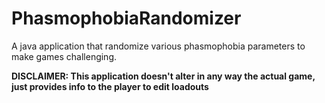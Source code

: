 # PhasmophobiaRandomizer
A java application that randomize various phasmophobia parameters to make games challenging.

**DISCLAIMER: This application doesn't alter in any way the actual game, just provides info to the player to edit loadouts**